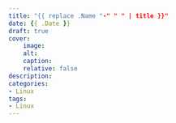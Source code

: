 ```yaml
---
title: "{{ replace .Name "-" " " | title }}"
date: {{ .Date }}
draft: true
cover:
    image:
    alt:
    caption:
    relative: false
description:
categories:
- Linux
tags:
- Linux 
---
```


